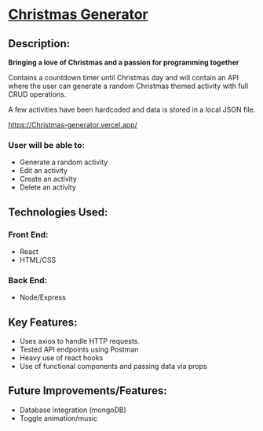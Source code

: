 # <a href="https://christmas-generator.vercel.app/">Christmas Generator</a>

## Description:

**Bringing a love of Christmas and a passion for programming together**

Contains a countdown timer until Christmas day and will contain an API where the user can generate a random Christmas themed activity with full CRUD operations.

A few activities have been hardcoded and data is stored in a local JSON file.

https://Christmas-generator.vercel.app/

### User will be able to:

- Generate a random activity
- Edit an activity
- Create an activity
- Delete an activity

## Technologies Used:

### Front End:

- React
- HTML/CSS

### Back End:

- Node/Express

## Key Features:

- Uses axios to handle HTTP requests.
- Tested API endpoints using Postman
- Heavy use of react hooks
- Use of functional components and passing data via props

## Future Improvements/Features:

- Database integration (mongoDB)
- Toggle animation/music
